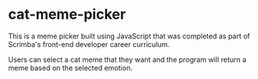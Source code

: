 # cat-meme-picker
This is a meme picker built using JavaScript that was completed as part of Scrimba's front-end developer career curriculum. 

Users can select a cat meme that they want and the program will return a meme based on the selected emotion. 
